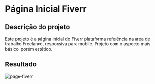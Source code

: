 <h1>Página Inicial Fiverr</h1>

<h2>Descrição do projeto</h2>

<p>Este projeto é a página inicial do Fiverr plataforma referência na área de trabalho Freelance, responsiva para mobile. Projeto com o aspecto mais básico, porém estético.</p>

<h2>Resultado</h2>

![page-fiverr](https://github.com/alexfilhoo/fiverr-home/assets/97108107/f4c7ee45-8aac-4f8c-aaf6-57d2ad499136)
